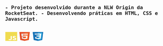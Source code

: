 <head>
 <link href="https://fonts.googleapis.com/css2?family=Fira+Code&display=swap" rel="stylesheet">
</head>

<h3 style="font-family: 'Fira Code', monospace;">
  - Projeto desenvolvido durante a NLW Origin da RocketSeat.
  - Desenvolvendo práticas em HTML, CSS e Javascript.
</h3>

<div style="display: inline_block"><br>
  <img align="center" alt="JavScript" height="30" width="40" src="https://raw.githubusercontent.com/devicons/devicon/master/icons/javascript/javascript-plain.svg">
  <img align="center" alt="HTML" height="30" width="40" src="https://raw.githubusercontent.com/devicons/devicon/master/icons/html5/html5-original.svg">
  <img align="center" alt="CSS" height="30" width="40" src="https://raw.githubusercontent.com/devicons/devicon/master/icons/css3/css3-original.svg">
</div>
